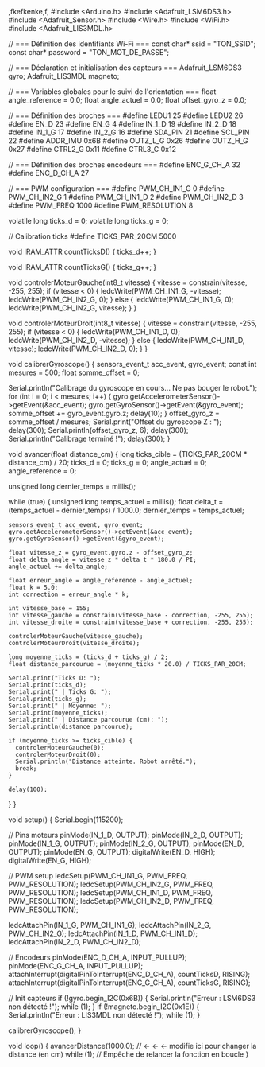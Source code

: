 ,fkefkenke,f,
#include <Arduino.h> 
#include <Adafruit_LSM6DS3.h>
#include <Adafruit_Sensor.h>
#include <Wire.h>
#include <WiFi.h>
#include <Adafruit_LIS3MDL.h> 

// === Définition des identifiants Wi-Fi ===
const char* ssid = "TON_SSID";
const char* password = "TON_MOT_DE_PASSE";

// === Déclaration et initialisation des capteurs ===
Adafruit_LSM6DS3 gyro;
Adafruit_LIS3MDL magneto;

// === Variables globales pour le suivi de l'orientation ===
float angle_reference = 0.0;
float angle_actuel = 0.0;
float offset_gyro_z = 0.0;

// === Définition des broches ===
#define LEDU1 25
#define LEDU2 26
#define EN_D 23
#define EN_G 4
#define IN_1_D 19
#define IN_2_D 18
#define IN_1_G 17
#define IN_2_G 16
#define SDA_PIN 21
#define SCL_PIN 22
#define ADDR_IMU 0x6B
#define OUTZ_L_G 0x26
#define OUTZ_H_G 0x27
#define CTRL2_G  0x11
#define CTRL3_C  0x12

// === Définition des broches encodeurs ===
#define ENC_G_CH_A 32
#define ENC_D_CH_A 27

// === PWM configuration ===
#define PWM_CH_IN1_G 0
#define PWM_CH_IN2_G 1
#define PWM_CH_IN1_D 2
#define PWM_CH_IN2_D 3
#define PWM_FREQ 1000
#define PWM_RESOLUTION 8

volatile long ticks_d = 0;
volatile long ticks_g = 0;

// Calibration ticks
#define TICKS_PAR_20CM 5000

void IRAM_ATTR countTicksD() {
  ticks_d++;
}

void IRAM_ATTR countTicksG() {
  ticks_g++;
}

void controlerMoteurGauche(int8_t vitesse) {
  vitesse = constrain(vitesse, -255, 255);
  if (vitesse < 0) {
    ledcWrite(PWM_CH_IN1_G, -vitesse);
    ledcWrite(PWM_CH_IN2_G, 0);
  } else {
    ledcWrite(PWM_CH_IN1_G, 0);
    ledcWrite(PWM_CH_IN2_G, vitesse);
  }
}

void controlerMoteurDroit(int8_t vitesse) {
  vitesse = constrain(vitesse, -255, 255);
  if (vitesse < 0) {
    ledcWrite(PWM_CH_IN1_D, 0);
    ledcWrite(PWM_CH_IN2_D, -vitesse);
  } else {
    ledcWrite(PWM_CH_IN1_D, vitesse);
    ledcWrite(PWM_CH_IN2_D, 0);
  }
}

void calibrerGyroscope() {
  sensors_event_t acc_event, gyro_event;
  const int mesures = 500;
  float somme_offset = 0;

  Serial.println("Calibrage du gyroscope en cours... Ne pas bouger le robot.");
  for (int i = 0; i < mesures; i++) {
    gyro.getAccelerometerSensor()->getEvent(&acc_event);
    gyro.getGyroSensor()->getEvent(&gyro_event);
    somme_offset += gyro_event.gyro.z;
    delay(10);
  }
  offset_gyro_z = somme_offset / mesures;
  Serial.print("Offset du gyroscope Z : ");
  delay(300);
  Serial.println(offset_gyro_z, 6);
  delay(300);
  Serial.println("Calibrage terminé !");
  delay(300);
}

void avancer(float distance_cm) {
  long ticks_cible = (TICKS_PAR_20CM * distance_cm) / 20;
  ticks_d = 0;
  ticks_g = 0;
  angle_actuel = 0;
  angle_reference = 0;

  unsigned long dernier_temps = millis();

  while (true) {
    unsigned long temps_actuel = millis();
    float delta_t = (temps_actuel - dernier_temps) / 1000.0;
    dernier_temps = temps_actuel;

    sensors_event_t acc_event, gyro_event;
    gyro.getAccelerometerSensor()->getEvent(&acc_event);
    gyro.getGyroSensor()->getEvent(&gyro_event);

    float vitesse_z = gyro_event.gyro.z - offset_gyro_z;
    float delta_angle = vitesse_z * delta_t * 180.0 / PI;
    angle_actuel += delta_angle;

    float erreur_angle = angle_reference - angle_actuel;
    float k = 5.0;
    int correction = erreur_angle * k;

    int vitesse_base = 155;
    int vitesse_gauche = constrain(vitesse_base - correction, -255, 255);
    int vitesse_droite = constrain(vitesse_base + correction, -255, 255);

    controlerMoteurGauche(vitesse_gauche);
    controlerMoteurDroit(vitesse_droite);

    long moyenne_ticks = (ticks_d + ticks_g) / 2;
    float distance_parcourue = (moyenne_ticks * 20.0) / TICKS_PAR_20CM;

    Serial.print("Ticks D: ");
    Serial.print(ticks_d);
    Serial.print(" | Ticks G: ");
    Serial.print(ticks_g);
    Serial.print(" | Moyenne: ");
    Serial.print(moyenne_ticks);
    Serial.print(" | Distance parcourue (cm): ");
    Serial.println(distance_parcourue);

    if (moyenne_ticks >= ticks_cible) {
      controlerMoteurGauche(0);
      controlerMoteurDroit(0);
      Serial.println("Distance atteinte. Robot arrêté.");
      break;
    }

    delay(100);
  }
}

void setup() {
  Serial.begin(115200);

  // Pins moteurs
  pinMode(IN_1_D, OUTPUT);
  pinMode(IN_2_D, OUTPUT);
  pinMode(IN_1_G, OUTPUT);
  pinMode(IN_2_G, OUTPUT);
  pinMode(EN_D, OUTPUT);
  pinMode(EN_G, OUTPUT);
  digitalWrite(EN_D, HIGH);
  digitalWrite(EN_G, HIGH);

  // PWM setup
  ledcSetup(PWM_CH_IN1_G, PWM_FREQ, PWM_RESOLUTION);
  ledcSetup(PWM_CH_IN2_G, PWM_FREQ, PWM_RESOLUTION);
  ledcSetup(PWM_CH_IN1_D, PWM_FREQ, PWM_RESOLUTION);
  ledcSetup(PWM_CH_IN2_D, PWM_FREQ, PWM_RESOLUTION);

  ledcAttachPin(IN_1_G, PWM_CH_IN1_G);
  ledcAttachPin(IN_2_G, PWM_CH_IN2_G);
  ledcAttachPin(IN_1_D, PWM_CH_IN1_D);
  ledcAttachPin(IN_2_D, PWM_CH_IN2_D);

  // Encodeurs
  pinMode(ENC_D_CH_A, INPUT_PULLUP);
  pinMode(ENC_G_CH_A, INPUT_PULLUP);
  attachInterrupt(digitalPinToInterrupt(ENC_D_CH_A), countTicksD, RISING);
  attachInterrupt(digitalPinToInterrupt(ENC_G_CH_A), countTicksG, RISING);

  // Init capteurs
  if (!gyro.begin_I2C(0x6B)) {
    Serial.println("Erreur : LSM6DS3 non détecté !");
    while (1);
  }
  if (!magneto.begin_I2C(0x1E)) {
    Serial.println("Erreur : LIS3MDL non détecté !");
    while (1);
  } 

  calibrerGyroscope();
}

void loop() {
  avancerDistance(1000.0);  // ← ← ← modifie ici pour changer la distance (en cm)
  while (1);  // Empêche de relancer la fonction en boucle
}
